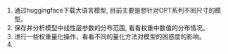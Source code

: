 1. 通过huggingface下载大语言模型, 目前主要是想针对OPT系列不同尺寸的模型。
2. 保存并分析模型中线性层参数的分布范围, 看看权重中数值的分布情况。
3. 进行一些权重量化操作，看看不同的量化方法对模型的困惑度的影响。
4.
